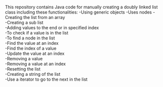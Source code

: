 This repository contains Java code for manually creating a doubly linked list class including these functionalities:
-Using generic objects
-Uses nodes
-Creating the list from an array  
-Creating a sub list  
-Adding values to the end or in specified index  
-To check if a value is in the list   
-To find a node in the list  
-Find the value at an index  
-Find the index of a value  
-Update the value at an index  
-Removing a value  
-Removing a value at an index  
-Resetting the list  
-Creating a string of the list  
-Use a iterator to go to the next in the list  



